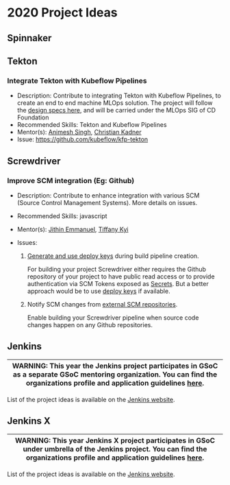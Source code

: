 # 2020 Project Ideas


## Spinnaker

## Tekton

### Integrate Tekton with Kubeflow Pipelines

- Description: Contribute to integrating Tekton with Kubeflow Pipelines, to create an end to end machine MLOps solution. The project will follow the [design specs here](https://docs.google.com/document/d/1oXOdiItI4GbEe_qzyBmMAqfLBjfYX1nM94WHY3EPa94/edit#heading=h.bqfysjn55rqn), and will be carried under the MLOps SIG of CD Foundation
- Recommended Skills: Tekton and Kubeflow Pipelines
- Mentor(s): [Animesh Singh](https://github.com/animeshsingh), [Christian Kadner](https://github.com/ckadner)
- Issue: https://github.com/kubeflow/kfp-tekton

## Screwdriver

### Improve SCM integration (Eg: Github)

- Description: Contribute to enhance integration with various SCM (Source Control Management Systems). More details on issues.
- Recommended Skills: javascript
- Mentor(s): [Jithin Emmanuel](github.com/jithine), [Tiffany Kyi](https://github.com/tkyi/)
- Issues:

    1. [Generate and use deploy keys](https://github.com/screwdriver-cd/screwdriver/issues/1079) during build pipeline creation.

        For building your project Screwdriver either requires the Github repository of your project to have public read access or to provide authentication via SCM Tokens exposed as [Secrets](https://docs.screwdriver.cd/user-guide/configuration/secrets). But a better approach would be to use [deploy keys](https://developer.github.com/v3/guides/managing-deploy-keys/#deploy-keys) if available.

    2. Notify SCM changes from [external SCM repositories](https://github.com/screwdriver-cd/screwdriver/issues/1415). 

        Enable building your Screwdriver pipeline when source code changes happen on any Github repositories. 

## Jenkins

| WARNING: This year the Jenkins project participates in GSoC as a separate GSoC mentoring organization. You can find the organizations profile and application guidelines [here](https://summerofcode.withgoogle.com/organizations/4945163270488064/). |
| --- |

List of the project ideas is available on the [Jenkins website](https://jenkins.io/projects/gsoc/2020/project-ideas/).

## Jenkins X

| WARNING: This year Jenkins X project participates in GSoC under umbrella of the Jenkins project. You can find the organizations profile and application guidelines [here](https://summerofcode.withgoogle.com/organizations/4945163270488064/). |
| --- |

List of the project ideas is available on the [Jenkins website](https://jenkins.io/projects/gsoc/2020/project-ideas/).
